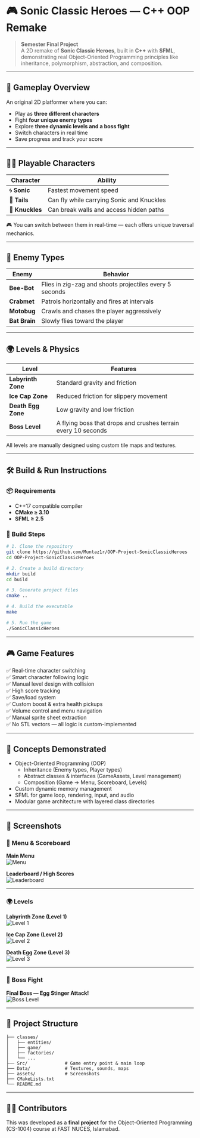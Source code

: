 # 🎮 Sonic Classic Heroes — C++ OOP Remake

> **Semester Final Project**  
> A 2D remake of **Sonic Classic Heroes**, built in **C++** with **SFML**, demonstrating real Object-Oriented Programming principles like inheritance, polymorphism, abstraction, and composition.

---

## 🚀 Gameplay Overview

An original 2D platformer where you can:

- Play as **three different characters**
- Fight **four unique enemy types**
- Explore **three dynamic levels and a boss fight**
- Switch characters in real time
- Save progress and track your score

---

## 🧍‍♂️ Playable Characters

| Character | Ability |
|----------|---------|
| 🌀 **Sonic** | Fastest movement speed |
| 🦊 **Tails** | Can fly while carrying Sonic and Knuckles |
| 🦔 **Knuckles** | Can break walls and access hidden paths |

🎮 You can switch between them in real-time — each offers unique traversal mechanics.

---

## 👾 Enemy Types

| Enemy     | Behavior |
|-----------|----------|
| **Bee-Bot** | Flies in zig-zag and shoots projectiles every 5 seconds |
| **Crabmet** | Patrols horizontally and fires at intervals |
| **Motobug** | Crawls and chases the player aggressively |
| **Bat Brain** | Slowly flies toward the player |

---

## 🌍 Levels & Physics

| Level            | Features |
|------------------|----------|
| **Labyrinth Zone** | Standard gravity and friction |
| **Ice Cap Zone**   | Reduced friction for slippery movement |
| **Death Egg Zone** | Low gravity and low friction |
| **Boss Level**     | A flying boss that drops and crushes terrain every 10 seconds |

All levels are manually designed using custom tile maps and textures.

---

## 🛠️ Build & Run Instructions

### 📦 Requirements

- C++17 compatible compiler
- **CMake ≥ 3.10**
- **SFML ≥ 2.5**

### 🧱 Build Steps

```bash
# 1. Clone the repository
git clone https://github.com/Muntaz1r/OOP-Project-SonicClassicHeroes
cd OOP-Project-SonicClassicHeroes

# 2. Create a build directory
mkdir build
cd build

# 3. Generate project files
cmake ..

# 4. Build the executable
make

# 5. Run the game
./SonicClassicHeroes
```

---

## 🎮 Game Features

✅ Real-time character switching  
✅ Smart character following logic  
✅ Manual level design with collision  
✅ High score tracking  
✅ Save/load system  
✅ Custom boost & extra health pickups  
✅ Volume control and menu navigation  
✅ Manual sprite sheet extraction  
✅ No STL vectors — all logic is custom-implemented

---

## 🧠 Concepts Demonstrated

- Object-Oriented Programming (OOP)
  - Inheritance (Enemy types, Player types)
  - Abstract classes & interfaces (GameAssets, Level management)
  - Composition (Game → Menu, Scoreboard, Levels)
- Custom dynamic memory management
- SFML for game loop, rendering, input, and audio
- Modular game architecture with layered class directories

---

## 📸 Screenshots

### 🧭 Menu & Scoreboard

**Main Menu**  
![Menu](assets/menu.png)

**Leaderboard / High Scores**  
![Leaderboard](assets/leaderboard.png)

---

### 🌍 Levels

**Labyrinth Zone (Level 1)**  
![Level 1](assets/level-1.png)

**Ice Cap Zone (Level 2)**  
![Level 2](assets/level-2.png)

**Death Egg Zone (Level 3)**  
![Level 3](assets/level-3.png)

---

### 🧨 Boss Fight

**Final Boss — Egg Stinger Attack!**  
![Boss Level](assets/boss-level.png)

---

## 📁 Project Structure

```
├── classes/
│   ├── entities/
│   ├── game/
│   ├── factories/
│   └── ...
├── Src/              # Game entry point & main loop
├── Data/             # Textures, sounds, maps
├── assets/           # Screenshots
├── CMakeLists.txt
└── README.md
```

---

## 👨‍💻 Contributors

This was developed as a **final project** for the Object-Oriented Programming (CS-1004) course at FAST NUCES, Islamabad.

